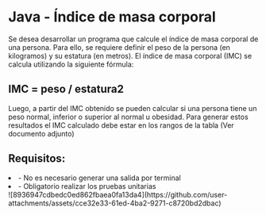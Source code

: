 <h1>Java - Índice de masa corporal</h1>

Se desea desarrollar un programa que calcule el índice de masa corporal de una persona. Para ello, se requiere definir el peso de la persona (en kilogramos) y su estatura (en metros). El índice de masa corporal (IMC) se calcula utilizando la siguiente fórmula:


<h2>IMC = peso / estatura2</h2>

Luego, a partir del IMC obtenido se pueden calcular si una persona tiene un peso normal, inferior o superior al normal u obesidad. Para generar estos resultados el IMC calculado debe estar en los rangos de la tabla (Ver documento adjunto)

<h2>Requisitos:</h2>

<li>- No es necesario generar una salida por terminal</li>
<li>- Obligatorio realizar los pruebas unitarias</li>
![8936947cdbedc0ed862fbaea0fa13da4](https://github.com/user-attachments/assets/cce32e33-61ed-4ba2-9271-c8720bd2dbac)
